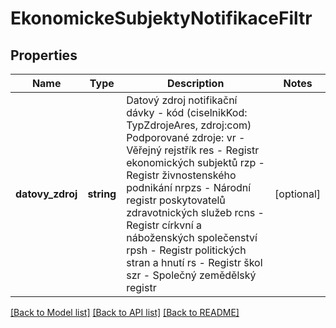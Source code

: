 # EkonomickeSubjektyNotifikaceFiltr

## Properties
Name | Type | Description | Notes
------------ | ------------- | ------------- | -------------
**datovy_zdroj** | **string** | Datový zdroj notifikační dávky - kód (ciselnikKod: TypZdrojeAres, zdroj:com) Podporované zdroje:  vr - Věřejný rejstřík res - Registr ekonomických subjektů rzp - Registr živnostenského podnikání nrpzs - Národní registr poskytovatelů zdravotnických služeb rcns - Registr církvní a náboženských společenství rpsh - Registr politických stran a hnutí rs - Registr škol szr - Společný zemědělský registr | [optional] 

[[Back to Model list]](../../README.md#documentation-for-models) [[Back to API list]](../../README.md#documentation-for-api-endpoints) [[Back to README]](../../README.md)

